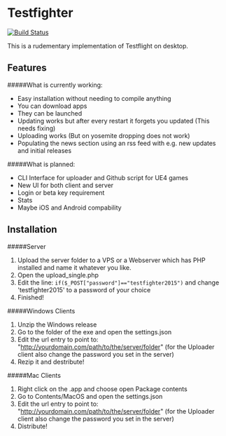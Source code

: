 Testfighter
============

[![Build Status](https://travis-ci.org/DJLectr0/Testfighter.svg)](https://travis-ci.org/DJLectr0/BetaLauncher)

This is a rudementary implementation of Testflight on desktop.

Features
--------

#####What is currently working:

- Easy installation without needing to compile anything
- You can download apps
- They can be launched
- Updating works but after every restart it forgets you updated (This needs fixing)
- Uploading works (But on yosemite dropping does not work)
- Populating the news section using an rss feed with e.g. new updates and initial releases

#####What is planned:

- CLI Interface for uploader and Github script for UE4 games
- New UI for both client and server
- Login or beta key requirement
- Stats
- Maybe iOS and Android compability

Installation
------------
#####Server
1. Upload the server folder to a VPS or a Webserver which has PHP installed and name it whatever you like.
2. Open the upload_single.php
3. Edit the line: `if($_POST["password"]=="testfighter2015")` and change 'testfighter2015' to a password of your choice
4. Finished!

#####Windows Clients
1. Unzip the Windows release
2. Go to the folder of the exe and open the settings.json
3. Edit the url entry to point to: "http://yourdomain.com/path/to/the/server/folder" (for the Uploader client also change the password you set in the server)
4. Rezip it and destribute!

#####Mac Clients
1. Right click on the .app and choose open Package contents
2. Go to Contents/MacOS and open the settings.json
3. Edit the url entry to point to: "http://yourdomain.com/path/to/the/server/folder" (for the Uploader client also change the password you set in the server)
4. Distribute!
